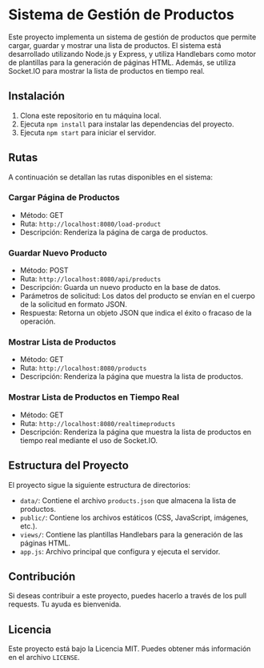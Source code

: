 # Sistema de Gestión de Productos

Este proyecto implementa un sistema de gestión de productos que permite cargar, guardar y mostrar una lista de productos. El sistema está desarrollado utilizando Node.js y Express, y utiliza Handlebars como motor de plantillas para la generación de páginas HTML. Además, se utiliza Socket.IO para mostrar la lista de productos en tiempo real.

## Instalación

1. Clona este repositorio en tu máquina local.
2. Ejecuta `npm install` para instalar las dependencias del proyecto.
3. Ejecuta `npm start` para iniciar el servidor.

## Rutas

A continuación se detallan las rutas disponibles en el sistema:

### Cargar Página de Productos

- Método: GET
- Ruta: `http://localhost:8080/load-product`
- Descripción: Renderiza la página de carga de productos.

### Guardar Nuevo Producto

- Método: POST
- Ruta: `http://localhost:8080/api/products`
- Descripción: Guarda un nuevo producto en la base de datos.
- Parámetros de solicitud: Los datos del producto se envían en el cuerpo de la solicitud en formato JSON.
- Respuesta: Retorna un objeto JSON que indica el éxito o fracaso de la operación.

### Mostrar Lista de Productos

- Método: GET
- Ruta: `http://localhost:8080/products`
- Descripción: Renderiza la página que muestra la lista de productos.

### Mostrar Lista de Productos en Tiempo Real

- Método: GET
- Ruta: `http://localhost:8080/realtimeproducts`
- Descripción: Renderiza la página que muestra la lista de productos en tiempo real mediante el uso de Socket.IO.

## Estructura del Proyecto

El proyecto sigue la siguiente estructura de directorios:

- `data/`: Contiene el archivo `products.json` que almacena la lista de productos.
- `public/`: Contiene los archivos estáticos (CSS, JavaScript, imágenes, etc.).
- `views/`: Contiene las plantillas Handlebars para la generación de las páginas HTML.
- `app.js`: Archivo principal que configura y ejecuta el servidor.

## Contribución

Si deseas contribuir a este proyecto, puedes hacerlo a través de los pull requests. Tu ayuda es bienvenida.

## Licencia

Este proyecto está bajo la Licencia MIT. Puedes obtener más información en el archivo `LICENSE`.

